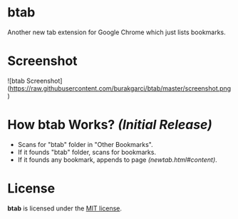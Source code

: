 # btab

Another new tab extension for Google Chrome which just lists bookmarks.

# Screenshot
![btab Screenshot]
(https://raw.githubusercontent.com/burakgarci/btab/master/screenshot.png)

# How btab Works? *(Initial Release)*

- Scans for "btab" folder in "Other Bookmarks".
- If it founds "btab" folder, scans for bookmarks.
- If it founds any bookmark, appends to page *(newtab.html#content)*.

# License

**btab** is licensed under the [MIT license](http://www.opensource.org/licenses/mit-license.php).
